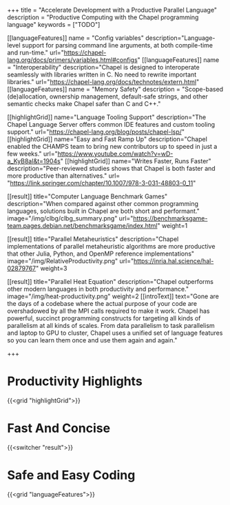 +++
title = "Accelerate Development with a Productive Parallel Language"
description = "Productive Computing with the Chapel programming language"
keywords = ["TODO"]


[[languageFeatures]]
  name = "Config variables"
  description="Language-level support for parsing command line arguments, at both compile-time and run-time."
  url="https://chapel-lang.org/docs/primers/variables.html#configs"
[[languageFeatures]]
  name = "Interoperability"
  description="Chapel is designed to interoperate seamlessly with libraries written in C. No need to rewrite important libraries."
  url="https://chapel-lang.org/docs/technotes/extern.html"
[[languageFeatures]]
  name = "Memory Safety"
  description = "Scope-based (de)allocation, ownership management, default-safe strings, and other semantic checks make Chapel safer than C and C++."

[[highlightGrid]]
  name="Language Tooling Support"
  description="The Chapel Language Server offers common IDE features and  custom tooling support."
  url="https://chapel-lang.org/blog/posts/chapel-lsp/"
[[highlightGrid]]
  name="Easy and Fast Ramp Up"
  description="Chapel enabled the CHAMPS team to bring new contributors up to speed in just a few weeks."
  url="https://www.youtube.com/watch?v=wD-a_KyB8aI&t=1904s"
[[highlightGrid]]
  name="Writes Faster, Runs Faster"
  description="Peer-reviewed studies shows that Chapel is both faster and more productive than alternatives."
  url= "https://link.springer.com/chapter/10.1007/978-3-031-48803-0_11"

[[result]]
  title="Computer Language Benchmark Games"
  description="When compared against other common programming languages, solutions built in Chapel are both short and performant."
  image="/img/clbg/clbg_summary.png"
  url="https://benchmarksgame-team.pages.debian.net/benchmarksgame/index.html"
  weight=1

[[result]]
  title="Parallel Metaheuristics"
  description="Chapel implementations of parallel metaheuristic algorithms are more productive that other Julia, Python, and OpenMP reference implementations"
  image="/img/RelativeProductivity.png"
  url="https://inria.hal.science/hal-02879767"
  weight=3

[[result]]
  title="Parallel Heat Equation"
  description="Chapel outperforms other modern languages in both productivity and performance."
  image="/img/heat-productivity.png"
  weight=2
[[introText]]
text="Gone are the days of a codebase where the actual purpose of your code are overshadowed by all the MPI calls required to make it work. Chapel has powerful, succinct programming constructs for targeting all kinds of parallelism at all kinds of scales. From data parallelism to task parallelism and laptop to GPU to cluster, Chapel uses a unified set of language features so you can learn them once and use them again and again."

+++


# Productivity Highlights

{{<grid "highlightGrid">}}

# Fast And Concise 

{{<switcher "result">}}

# Safe and Easy Coding

{{<grid "languageFeatures">}}
